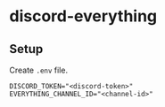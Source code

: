 # discord-everything

## Setup

Create `.env` file.

```.env
DISCORD_TOKEN="<discord-token>"
EVERYTHING_CHANNEL_ID="<channel-id>"
```

